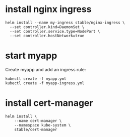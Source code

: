 # install nginx ingress

```
helm install --name my-ingress stable/nginx-ingress \
  --set controller.kind=DaemonSet \
  --set controller.service.type=NodePort \
  --set controller.hostNetwork=true
```

# start myapp

Create myapp and add an ingress rule:

```
kubectl create -f myapp.yml
kubectl create -f myapp-ingress.yml
```

# install cert-manager

```
helm install \
    --name cert-manager \
    --namespace kube-system \
    stable/cert-manager
```

